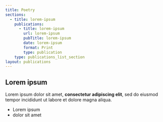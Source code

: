 ```yaml
---
title: Poetry
sections:
  - title: lorem-ipsum
    publications:
      - title: lorem-ipsum
        url: lorem-ipsum
        pubTitle: lorem-ipsum
        date: lorem-ipsum
        format: Print
        type: publication
    type: publications_list_section
layout: publications
---
```

## Lorem ipsum

Lorem ipsum dolor sit amet, **consectetur adipiscing elit**, sed do eiusmod tempor incididunt ut labore et dolore magna aliqua.

- Lorem ipsum
- dolor sit amet